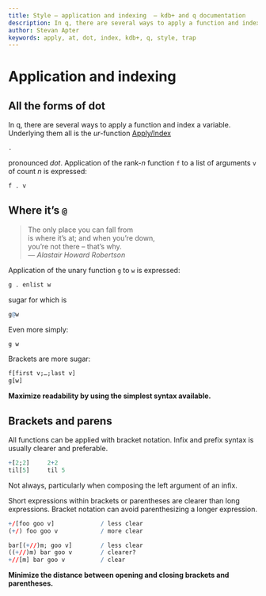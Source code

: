```yaml
---
title: Style – application and indexing  – kdb+ and q documentation
description: In q, there are several ways to apply a function and index a variable. Underlying them all is the ur-function Apply/Index.
author: Stevan Apter
keywords: apply, at, dot, index, kdb+, q, style, trap
---
```

# Application and indexing 


## All the forms of dot

In q, there are several ways to apply a function and index a variable. Underlying them all is the _ur_-function [Apply/Index](../ref/apply.md)

```q
.
```

pronounced _dot_. Application of the rank-_n_ function `f` to a list of arguments `v` of count _n_ is expressed: 

```q
f . v
```


## Where it’s `@`

> The only place you can fall from  
> is where it’s at; and when you’re down,  
> you’re not there – that’s why.  
> — _Alastair Howard Robertson_

Application of the unary function `g` to `w` is expressed:

```q
g . enlist w
```

sugar for which is 

```q
g@w
```

Even more simply:

```q
g w
```

Brackets are more sugar:

```q
f[first v;…;last v]
g[w]
```


**Maximize readability by using the simplest syntax available.**


## Brackets and parens

All functions can be applied with bracket notation.
Infix and prefix syntax is usually clearer and preferable.

```q
+[2;2]     2+2
til[5]     til 5
```

Not always, particularly when composing the left argument of an infix.

Short expressions within brackets or parentheses are clearer than long expressions.
Bracket notation can avoid parenthesizing a longer expression.

```q
+/[foo goo v]             / less clear
(+/) foo goo v            / more clear

bar[(+//)m; goo v]        / less clear
((+//)m) bar goo v        / clearer?
+//[m] bar goo v          / clear
```

**Minimize the distance between opening and closing brackets and parentheses.**